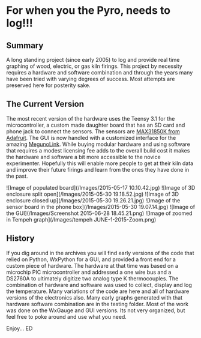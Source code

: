 For when you the Pyro, needs to log!!!
======================================

Summary
----

A long standing project (since early 2005) to log and provide real time graphing of wood, electric, or gas kiln firings.
This project by necessity requires a hardware and software combination and through the years many have been tried with 
varying degrees of success. Most attempts are preserved here for posterity sake.

The Current Version
-----------
The most recent version of the hardware uses the Teensy 3.1 for the microcontroller, a custom made daughter board that has an SD card and phone jack
 to connect the sensors. The sensors are [MAX31850K from Adafruit](http://www.adafruit.com/products/1727). The GUI is now handled with a customized interface
 for the amazing [MegunoLink](http://www.megunolink.com/).
 While buying modular hardware and using software that requires a modest licensing fee adds to the overall build cost it makes the 
 hardware and software a bit more accessible to the novice experimenter. 
 Hopefully this will enable more people to get at their kiln data and improve their future firings and learn from the ones they have done in the past.

![Image of populated board](/Images/2015-05-17 10.10.42.jpg)
![Image of 3D enclosure split open](/Images/2015-05-30 19.18.52.jpg)
![Image of 3D enclosure closed up](/Images/2015-05-30 19.26.21.jpg)
![Image of the sensor board in the phone box](/Images/2015-05-30 19.07.14.jpg)
![Image of the GUI](/Images/Screenshot 2015-06-28 18.45.21.png)
![Image of zoomed in Tempeh graph](/Images/tempeh JUNE-1-2015-Zoom.png)

History
-----
If you dig around in the archives you will find early versions of the code that relied on Python, WxPython for a GUI, and provided a front end for a custom piece of hardware. The hardware at that time was based on a microchip PIC microcontroller and addressed a one wire bus and a DS2760A to ultimately digitize two analog type K thermocouples. The combination of hardware and software was used to collect, display and log the temperature. Many variations of the code are here and all of hardware versions of the electronics also. Many early graphs generated with that hardware software combination are in the testing folder. Most of the work was done on the WxGauge and GUI versions. Its not very organized, but feel free to poke around and use what you need.

Enjoy... ED